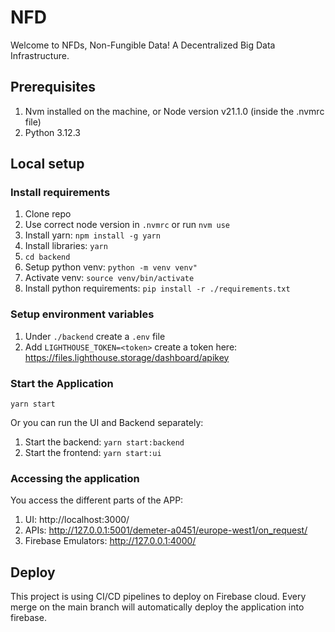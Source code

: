 # NFD

Welcome to NFDs, Non-Fungible Data!
A Decentralized Big Data Infrastructure.

## Prerequisites

1. Nvm installed on the machine, or Node version v21.1.0 (inside the .nvmrc file)
2. Python 3.12.3

## Local setup

### Install requirements

1. Clone repo
2. Use correct node version in `.nvmrc` or run `nvm use`
3. Install yarn: `npm install -g yarn`
4. Install libraries: `yarn`
5. `cd backend`
6. Setup python venv: `python -m venv venv"`
7. Activate venv: `source venv/bin/activate`
8. Install python requirements: `pip install -r ./requirements.txt`

### Setup environment variables

1. Under `./backend` create a `.env` file
2. Add `LIGHTHOUSE_TOKEN=<token>` create a token here: https://files.lighthouse.storage/dashboard/apikey

### Start the Application

`yarn start`

Or you can run the UI and Backend separately:

1. Start the backend: `yarn start:backend`
2. Start the frontend: `yarn start:ui`

### Accessing the application

You access the different parts of the APP:

1. UI: http://localhost:3000/
2. APIs: http://127.0.0.1:5001/demeter-a0451/europe-west1/on_request/
3. Firebase Emulators: http://127.0.0.1:4000/

## Deploy

This project is using CI/CD pipelines to deploy on Firebase cloud.
Every merge on the main branch will automatically deploy the application into firebase.
